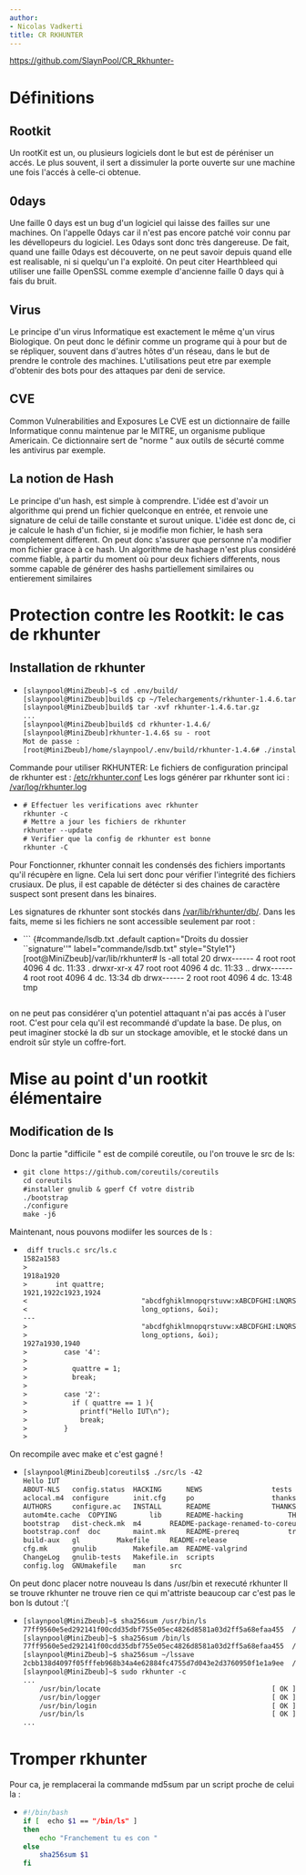 ```yaml
---
author:
- Nicolas Vadkerti
title: CR RKHUNTER
---
```


<https://github.com/SlaynPool/CR_Rkhunter->

Définitions
===========

Rootkit
-------

Un rootKit est un, ou plusieurs logiciels dont le but est de péréniser
un accés. Le plus souvent, il sert a dissimuler la porte ouverte sur une
machine une fois l'accés à celle-ci obtenue.

0days
-----

Une faille 0 days est un bug d'un logiciel qui laisse des failles sur
une machines. On l'appelle 0days car il n'est pas encore patché voir
connu par les dévellopeurs du logiciel. Les 0days sont donc très
dangereuse. De fait, quand une faille 0days est découverte, on ne peut
savoir depuis quand elle est realisable, ni si quelqu'un l'a exploité.
On peut citer Hearthbleed qui utiliser une faille OpenSSL comme exemple
d'ancienne faille 0 days qui à fais du bruit.

Virus
-----

Le principe d'un virus Informatique est exactement le même q'un virus
Biologique. On peut donc le définir comme un programe qui à pour but de
se répliquer, souvent dans d'autres hôtes d'un réseau, dans le but de
prendre le controle des machines. L'utilisations peut etre par exemple
d'obtenir des bots pour des attaques par deni de service.

CVE
---

Common Vulnerabilities and Exposures Le CVE est un dictionnaire de
faille Informatique connu maintenue par le MITRE, un organisme publique
Americain. Ce dictionnaire sert de "norme " aux outils de sécurté comme
les antivirus par exemple.

La notion de Hash
-----------------

Le principe d'un hash, est simple à comprendre. L'idée est d'avoir un
algorithme qui prend un fichier quelconque en entrée, et renvoie une
signature de celui de taille constante et surout unique. L'idée est donc
de, ci je calcule le hash d'un fichier, si je modifie mon fichier, le
hash sera completement different. On peut donc s'assurer que personne
n'a modifier mon fichier grace à ce hash. Un algorithme de hashage n'est
plus considéré comme fiable, à partir du moment où pour deux fichiers
differents, nous somme capable de générer des hashs partiellement
similaires ou entierement similaires

Protection contre les Rootkit: le cas de rkhunter
=================================================

 Installation de rkhunter 
-------------------------

-   ``` {#commande/installRkhunter.txt .default caption="Installation de RKHUNTER" label="commande/installRkhunter.txt" style="Style1"}
    [slaynpool@MiniZbeub]~$ cd .env/build/
    [slaynpool@MiniZbeub]build$ cp ~/Telechargements/rkhunter-1.4.6.tar.gz .
    [slaynpool@MiniZbeub]build$ tar -xvf rkhunter-1.4.6.tar.gz
    ...
    [slaynpool@MiniZbeub]build$ cd rkhunter-1.4.6/
    [slaynpool@MiniZbeub]rkhunter-1.4.6$ su - root
    Mot de passe : 
    [root@MiniZbeub]/home/slaynpool/.env/build/rkhunter-1.4.6# ./installer.sh --install
    ```

Commande pour utiliser RKHUNTER: Le fichiers de configuration principal
de rkhunter est : [/etc/rkhunter.conf](/etc/rkhunter.conf) Les logs
générer par rkhunter sont ici :
[/var/log/rkhunter.log](/var/log/rkhunter.log)

-   ``` {#commande/manrkhunter.txt .default caption="Commade pour utiliser RKHUNTER" label="commande/manrkhunter.txt" style="Style1"}
    # Effectuer les verifications avec rkhunter 
    rkhunter -c
    # Mettre a jour les fichiers de rkhunter 
    rkhunter --update 
    # Verifier que la config de rkhunter est bonne
    rkhunter -C 
    ```

Pour Fonctionner, rkhunter connait les condensés des fichiers importants
qu'il récupère en ligne. Cela lui sert donc pour vérifier l'integrité
des fichiers crusiaux. De plus, il est capable de détécter si des
chaines de caractère suspect sont present dans les binaires.

Les signatures de rkhunter sont stockés dans
[/var/lib/rkhunter/db/](/var/lib/rkhunter/db/). Dans les faits, meme si
les fichiers ne sont accessible seulement par root :

-   ``` {#commande/lsdb.txt .default caption="Droits du dossier ``signature''" label="commande/lsdb.txt" style="Style1"}
    [root@MiniZbeub]/var/lib/rkhunter# ls -all 
    total 20
    drwx------  4 root root 4096  4 dc.  11:33 .
    drwxr-xr-x 47 root root 4096  4 dc.  11:33 ..
    drwx------  4 root root 4096  4 dc.  13:34 db
    drwx------  2 root root 4096  4 dc.  13:48 tmp
    ```

on ne peut pas considérer q'un potentiel attaquant n'ai pas accés à
l'user root. C'est pour cela qu'il est recommandé d'update la base. De
plus, on peut imaginer stocké la db sur un stockage amovible, et le
stocké dans un endroit sûr style un coffre-fort.

Mise au point d'un rootkit élémentaire 
=======================================

Modification de ls
------------------

Donc la partie "difficile " est de compilé coreutile, ou l'on trouve le
src de ls:

-   ``` {#commande/installls.txt .default caption="Compilation" label="commande/installls.txt" style="Style1"}
    git clone https://github.com/coreutils/coreutils
    cd coreutils
    #installer gnulib & gperf Cf votre distrib
    ./bootstrap
    ./configure
    make -j6
    ```

Maintenant, nous pouvons modiifer les sources de ls :

-   ``` {#commande/diffls.txt .default caption="Ls custom" label="commande/diffls.txt" style="Style1"}
     diff trucls.c src/ls.c 
    1582a1583
    > 
    1918a1920
    >       int quattre;
    1921,1922c1923,1924
    <                            "abcdfghiklmnopqrstuvw:xABCDFGHI:LNQRST:UXZ1",
    <                            long_options, &oi);
    ---
    >                            "abcdfghiklmnopqrstuvw:xABCDFGHI:LNQRST:UXZ142",
    >                            long_options, &oi); 
    1927a1930,1940
    >         case '4':
    >           
    >           quattre = 1; 
    >           break;
    > 
    >         case '2':
    >           if ( quattre == 1 ){
    >             printf("Hello IUT\n");
    >             break;
    >         }
    > 
    ```

On recompile avec make et c'est gagné !

-   ``` {#commande/lsstdout.txt .default caption="Ls custom stdout" label="commande/lsstdout.txt" style="Style1"}
    [slaynpool@MiniZbeub]coreutils$ ./src/ls -42
    Hello IUT
    ABOUT-NLS	config.status  HACKING	    NEWS				 tests
    aclocal.m4	configure      init.cfg     po					 thanks-gen
    AUTHORS		configure.ac   INSTALL	    README				 THANKS.in
    autom4te.cache	COPYING        lib	    README-hacking			 THANKStt.in
    bootstrap	dist-check.mk  m4	    README-package-renamed-to-coreutils  TODO
    bootstrap.conf	doc	       maint.mk     README-prereq			 trucls.c
    build-aux	gl	       Makefile     README-release
    cfg.mk		gnulib	       Makefile.am  README-valgrind
    ChangeLog	gnulib-tests   Makefile.in  scripts
    config.log	GNUmakefile    man	    src
    ```

On peut donc placer notre nouveau ls dans /usr/bin et rexecuté rkhunter
Il se trouve rkhunter ne trouve rien ce qui m'attriste beaucoup car
c'est pas le bon ls dutout :'(

-   ``` {#commande/md5sum.txt .default caption="Triste" label="commande/md5sum.txt" style="Style1"}
    [slaynpool@MiniZbeub]~$ sha256sum /usr/bin/ls
    77ff9560e5ed292141f00cdd35dbf755e05ec4826d8581a03d2ff5a68efaa455  /usr/bin/ls
    [slaynpool@MiniZbeub]~$ sha256sum /bin/ls
    77ff9560e5ed292141f00cdd35dbf755e05ec4826d8581a03d2ff5a68efaa455  /bin/ls
    [slaynpool@MiniZbeub]~$ sha256sum ~/lssave 
    2cbb138d4097f05fffeb968b34a4e62884fc4755d7d043e2d3760950f1e1a9ee  /home/slaynpool/lssave
    [slaynpool@MiniZbeub]~$ sudo rkhunter -c 
    ...
        /usr/bin/locate                                          [ OK ]
        /usr/bin/logger                                          [ OK ]
        /usr/bin/login                                           [ OK ]
        /usr/bin/ls                                              [ OK ]
    ...
    ```

Tromper rkhunter
================

Pour ca, je remplacerai la commande md5sum par un script proche de celui
la :

-   ``` {#commande/sha.sh .bash caption="sha256sum" label="commande/sha.sh" style="Style1"}
    #!/bin/bash
    if [  echo $1 == "/bin/ls" ]
    then
        echo "Franchement tu es con "
    else
        sha256sum $1
    fi
    ```
